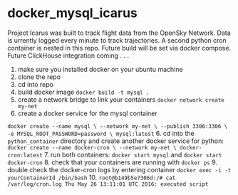 # docker_mysql_icarus

Project Icarus was built to track flight data from the OpenSky Network. Data is urrently logged every minute to track trajectories. A second python cron container is nested in this repo. Future build will be set via docker compose. Future ClickHouse integration coming . . . 

1. make sure you installed docker on your ubuntu machine
2. clone the repo
3. cd into repo
4. build docker image `docker build -t mysql .`
5. create a network bridge to link your containers `docker network create my-net`
5. create a docker service for the mysql container 

`docker create --name mysql \
  --network my-net \
  --publish 3306:3306 \
  -e MYSQL_ROOT_PASSWORD=password \
  mysql:latest`
6. cd into the `python_container` directory and create another docker service for python: `docker create --name docker-cron \
  --network my-net \
  docker-cron:latest`
7. run both containers: `docker start mysql` and `docker start docker-cron`
8. check that your containers are running with `docker ps`
9. double check the docker-cron logs by entering container `docker exec -i -t yourContainerId /bin/bash`
10. `root@b149b5e7306d:/# cat /var/log/cron.log Thu May 26 13:11:01 UTC 2016: executed script`
